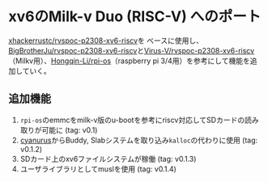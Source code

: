 # xv6のMilk-v Duo (RISC-V) へのポート


[xhackerrustc/rvspoc-p2308-xv6-riscv](https://github.com/xhackerustc/rvspoc-p2308-xv6-riscv)を
ベースに使用し、[BigBrotherJu/rvspoc-p2308-xv6-riscv](https://github.com/BigBrotherJu/rvspoc-p2308-xv6-riscv)と[Virus-V/rvspoc-p2308-xv6-riscv](https://github.com/Virus-V/rvspoc-p2308-xv6-riscv)（Milkv用）、[Hongqin-Li/rpi-os](https://github.com/Hongqin-Li/rpi-os)（raspberry pi 3/4用）を参考にして機能を追加していく。

## 追加機能

1. `rpi-os`のemmcをmilk-v版のu-bootを参考にriscv対応してSDカードの読み取りが可能に (tag: v0.1)
2. [cyanurus](https://github.com/redcap97/cyanurus)からBuddy, Slabシステムを取り込み`kalloc`の代わりに使用 (tag: v0.1.2)
3. SDカード上のxv6ファイルシステムが稼働 (tag: v0.1.3)
4. ユーザライブラリとしてmuslを使用 (tag: v0.1.4)
